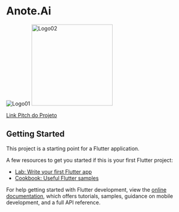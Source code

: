 # Anote.Ai

![Logo01](https://github.com/lauroalvesm/anote.ai/assets/168467525/a025c636-42ff-403a-be53-0526335e3533)
<img width="217" alt="Logo02" src="https://github.com/lauroalvesm/anote.ai/assets/168467525/0eb9756a-08f5-4259-b60b-af10985b8998">

<a href="https://youtu.be/SAjiOO7GCBQ">Link Pitch do Projeto</a>
## Getting Started

This project is a starting point for a Flutter application.

A few resources to get you started if this is your first Flutter project:

- [Lab: Write your first Flutter app](https://docs.flutter.dev/get-started/codelab)
- [Cookbook: Useful Flutter samples](https://docs.flutter.dev/cookbook)

For help getting started with Flutter development, view the
[online documentation](https://docs.flutter.dev/), which offers tutorials,
samples, guidance on mobile development, and a full API reference.
